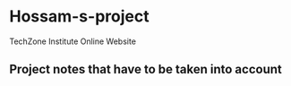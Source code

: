 # Hossam-s-project
TechZone Institute Online Website
## Project notes that have to be taken into account
